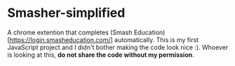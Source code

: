 # Smasher-simplified
A chrome extention that completes (Smash Education)[https://login.smasheducation.com/] automatically. This is my first JavaScript project and I didn't bother making the code look nice :). Whoever is looking at this, **do not share the code without my permission**.

